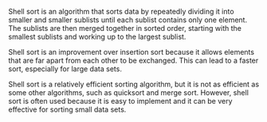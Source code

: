 Shell sort is an algorithm that sorts data by repeatedly dividing it into smaller and smaller sublists until each sublist contains only one element. The sublists are then merged together in sorted order, starting with the smallest sublists and working up to the largest sublist.

Shell sort is an improvement over insertion sort because it allows elements that are far apart from each other to be exchanged. This can lead to a faster sort, especially for large data sets.

Shell sort is a relatively efficient sorting algorithm, but it is not as efficient as some other algorithms, such as quicksort and merge sort. However, shell sort is often used because it is easy to implement and it can be very effective for sorting small data sets.